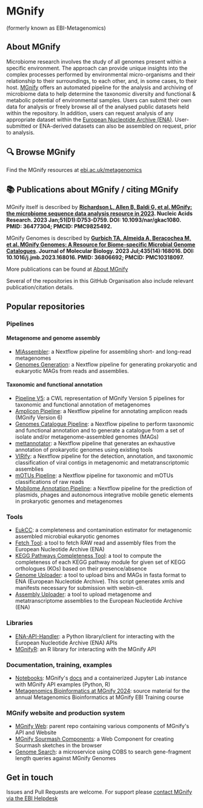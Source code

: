 # MGnify
(formerly known as EBI-Metagenomics)

## About MGnify
Microbiome research involves the study of all genomes present within a specific environment. 
The approach can provide unique insights into the complex processes performed by environmental micro-organisms and their relationship to their surroundings, to each other, and, in some cases, to their host.
[MGnify](https://www.ebi.ac.uk/metagenomics) offers an automated pipeline for the analysis and archiving of microbiome data to help determine the taxonomic diversity and functional & metabolic potential of environmental samples. 
Users can submit their own data for analysis or freely browse all of the analysed public datasets held within the repository. 
In addition, users can request analysis of any appropriate dataset within the [European Nucleotide Archive (ENA)](https://www.ebi.ac.uk/ena). 
User-submitted or ENA-derived datasets can also be assembled on request, prior to analysis.

## 🔍 Browse MGnify
Find the MGnify resources at [ebi.ac.uk/metagenomics](https://www.ebi.ac.uk/metagenomics)

## 📚 Publications about MGnify / citing MGnify
MGnify itself is described by **[Richardson L, Allen B, Baldi G, et al. MGnify: the microbiome sequence data analysis resource in 2023](https://europepmc.org/article/med/36477304). Nucleic Acids Research. 2023 Jan;51(D1):D753-D759. DOI: 10.1093/nar/gkac1080. PMID: 36477304; PMCID: PMC9825492.**

MGnify Genomes is described by **[Gurbich TA, Almeida A, Beracochea M, et al. MGnify Genomes: A Resource for Biome-specific Microbial Genome Catalogues](https://europepmc.org/article/MED/36806692). Journal of Molecular Biology. 2023 Jul;435(14):168016. DOI: 10.1016/j.jmb.2023.168016. PMID: 36806692; PMCID: PMC10318097.**

More publications can be found at [About MGnify](https://www.ebi.ac.uk/metagenomics/about)

Several of the repositories in this GitHub Organisation also include relevant publication/citation details.

## Popular repositories
### Pipelines
#### Metagenome and genome assembly 
* [MIAssembler](https://github.com/EBI-Metagenomics/miassembler): a Nextflow pipeline for assembling short- and long-read metagenomes
* [Genomes Generation](https://github.com/EBI-Metagenomics/genomes-generation): a Nextflow pipeline for generating prokaryotic and eukaryotic MAGs from reads and assemblies.
#### Taxonomic and functional annotation
* [Pipeline V5](https://github.com/EBI-Metagenomics/pipeline-v5): a CWL representation of MGnify Version 5 pipelines for taxonomic and functional annotation of metagenomes
* [Amplicon Pipeline](https://github.com/EBI-Metagenomics/amplicon-pipeline): a Nextflow pipeline for annotating amplicon reads (MGnify Version 6)
* [Genomes Catalogue Pipeline](https://github.com/EBI-Metagenomics/genomes-catalogue-pipeline): a Nextflow pipeline to perform taxonomic and functional annotation and to generate a catalogue from a set of isolate and/or metagenome-assembled genomes (MAGs)
* [mettannotator](https://github.com/EBI-Metagenomics/mettannotator): a Nextflow pipeline that generates an exhaustive annotation of prokaryotic genomes using existing tools
* [VIRify](https://github.com/EBI-Metagenomics/emg-viral-pipeline): a Nextflow pipeline for the detection, annotation, and taxonomic classification of viral contigs in metagenomic and metatranscriptomic assemblies
* [mOTUs Pipeline](https://github.com/EBI-Metagenomics/motus_pipeline): a Nextflow pipeline for taxonomic and mOTUs classifications of raw reads
* [Mobilome Annotation Pipeline](https://github.com/EBI-Metagenomics/mobilome-annotation-pipeline): a Nextflow pipeline for the prediction of plasmids, phages and autonomous integrative mobile genetic elements in prokaryotic genomes and metagenomes

### Tools
* [EukCC](https://github.com/EBI-Metagenomics/EukCC): a completeness and contamination estimator for metagenomic assembled microbial eukaryotic genomes
* [Fetch Tool](https://github.com/EBI-Metagenomics/fetch_tool): a tool to fetch RAW read and assembly files from the European Nucleotide Archive (ENA)
* [KEGG Pathways Completeness Tool](https://github.com/EBI-Metagenomics/kegg-pathways-completeness-tool): a tool to compute the completeness of each KEGG pathway module for given set of KEGG orthologues (KOs) based on their presence/absence
* [Genome Uploader](https://github.com/EBI-Metagenomics/genome_uploader): a tool to upload bins and MAGs in fasta format to ENA (European Nucleotide Archive). This script generates xmls and manifests necessary for submission with webin-cli.
* [Assembly Uploader](https://github.com/EBI-Metagenomics/assembly_uploader): a tool to upload metagenome and metatranscriptome assemblies to the European Nucleotide Archive (ENA)
  
### Libraries
* [ENA-API-Handler](https://github.com/EBI-Metagenomics/ena-api-handler): a Python library/client for interacting with the European Nucleotide Archive (ENA) APIs
* [MGnifyR](https://github.com/EBI-Metagenomics/MGnifyR): an R library for interacting with the MGnify API

### Documentation, training, examples
* [Notebooks](https://github.com/EBI-Metagenomics/notebooks): MGnify's [docs](https://docs.mgnify.org) and a containerized Jupyter Lab instance with MGnify API examples (Python, R)
* [Metagenomics Bioinformatics at MGnify 2024](https://github.com/EBI-Metagenomics/metagenomics-bioinformatics-mgnify-2024): source material for the annual Metagenomics Bioinformatics at MGnify EBI Training course

### MGnify website and production system
* [MGnify Web](https://github.com/EBI-Metagenomics/mgnify-web): parent repo containing various components of MGnify's API and Website
* [MGnify Sourmash Components](https://github.com/EBI-Metagenomics/mgnify-sourmash-component): a Web Component for creating Sourmash sketches in the browser
* [Genome Search](https://github.com/EBI-Metagenomics/genome-search): a microservice using COBS to search gene-fragment length queries against MGnify Genomes

## Get in touch
Issues and Pull Requests are welcome. For support please [contact MGnify via the EBI Helpdesk](https://www.ebi.ac.uk/about/contact/support/metagenomics)

